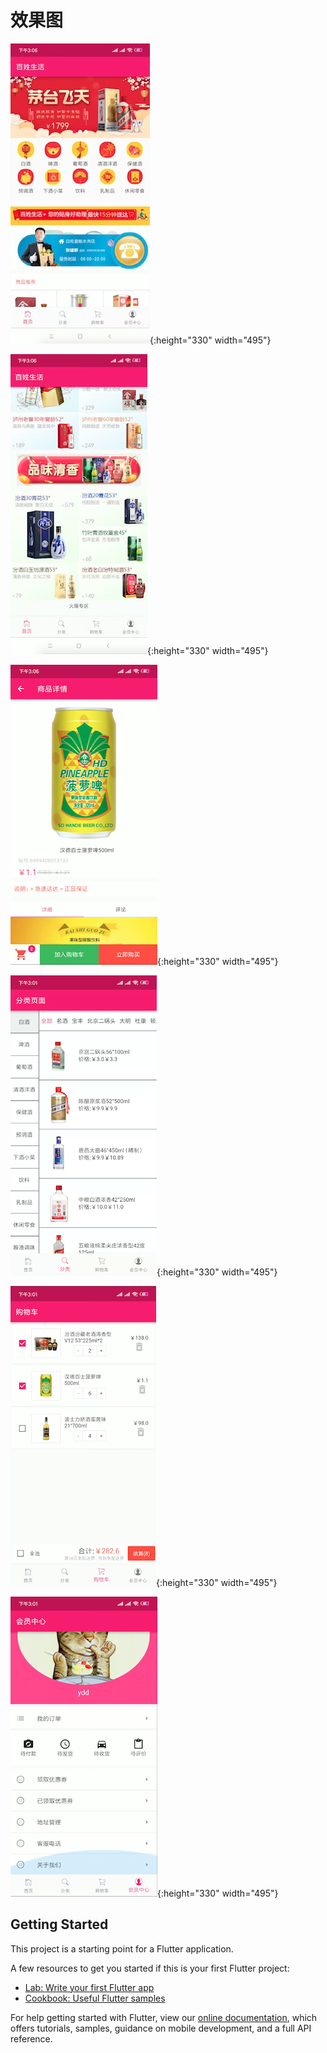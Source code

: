 # 效果图

![image](https://github.com/yzxzm/flutter_shop/blob/master/images/a.jpeg){:height="330" width="495"}

![image](https://github.com/yzxzm/flutter_shop/blob/master/images/b.png){:height="330" width="495"}

![image](https://github.com/yzxzm/flutter_shop/blob/master/images/c.png){:height="330" width="495"}

![image](https://github.com/yzxzm/flutter_shop/blob/master/images/d.png){:height="330" width="495"}

![image](https://github.com/yzxzm/flutter_shop/blob/master/images/e.png){:height="330" width="495"}

![image](https://github.com/yzxzm/flutter_shop/blob/master/images/f.png){:height="330" width="495"}



## Getting Started

This project is a starting point for a Flutter application.

A few resources to get you started if this is your first Flutter project:

- [Lab: Write your first Flutter app](https://flutter.io/docs/get-started/codelab)
- [Cookbook: Useful Flutter samples](https://flutter.io/docs/cookbook)

For help getting started with Flutter, view our 
[online documentation](https://flutter.io/docs), which offers tutorials, 
samples, guidance on mobile development, and a full API reference.
